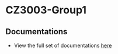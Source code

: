 # CZ3003-Group1

## Documentations
* View the full set of documentations [here](https://github.com/gnohgnij/CZ3003-Group1/tree/main/Documentations)
